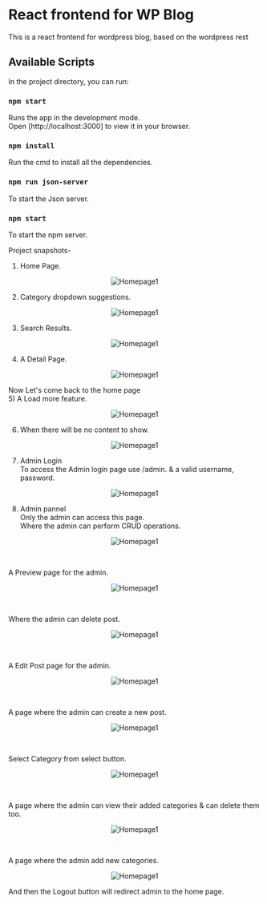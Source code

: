 # React frontend for WP Blog

This is a react frontend for wordpress blog, based on the wordpress rest 

## Available Scripts

In the project directory, you can run:

### `npm start`

Runs the app in the development mode.\
Open [http://localhost:3000] to view it in your browser.

### `npm install`

Run the cmd to install all the dependencies.

### `npm run json-server`

To start the Json server.

### `npm start`
To start the npm server.


Project snapshots-

1) Home Page.
 <p align = "center">
  <img src="Screenshot/Homepage1.png" alt="Homepage1">
</p>

2) Category dropdown suggestions.
<p align = "center">
  <img src="Screenshot/Dropdown.png" alt="Homepage1">
</p>

3) Search Results.
<p align = "center">
  <img src="Screenshot/SearchResult.png" alt="Homepage1">
</p>

4) A Detail Page.
<p align = "center">
  <img src="Screenshot/DetailPage.png" alt="Homepage1">
</p>

Now Let's come back to the home page <br />
5) A Load more feature.
<p align = "center">
  <img src="Screenshot/LoadMore.png" alt="Homepage1">
</p>

6) When there will be no content to show.
<p align = "center">
  <img src="Screenshot/End.png" alt="Homepage1">
</p>

7) Admin Login <br />
To access the Admin login page use /admin. & a valid username, password.
<p align = "center">
  <img src="Screenshot/AdminLogin.png" alt="Homepage1">
</p>

8) Admin pannel <br/>
Only the admin can access this page. <br/> 
Where the admin can perform CRUD operations.
<p align = "center">
  <img src="Screenshot/AllPosts.png" alt="Homepage1">
</p>
<br/>

A Preview page for the admin.
<p align = "center">
  <img src="Screenshot/Preview1.png" alt="Homepage1">
</p>
<br/>

Where the admin can delete post.
<p align = "center">
  <img src="Screenshot/Preview2.png" alt="Homepage1">
</p>
<br/>

A Edit Post page for the admin.
<p align = "center">
  <img src="Screenshot/EditPost.png" alt="Homepage1">
</p>
<br/>

A page where the admin can create a new post.
<p align = "center">
  <img src="Screenshot/Addpost.png" alt="Homepage1">
</p>
<br/>

Select Category from select button.
<p align = "center">
  <img src="Screenshot/AddpostCate.png" alt="Homepage1">
</p>
<br/>

A page where the admin can view their added categories & can delete them too.
<p align = "center">
  <img src="Screenshot/AllCate.png" alt="Homepage1">
</p>
<br/>

A page where the admin add new categories.
<p align = "center">
  <img src="Screenshot/AddCate.png" alt="Homepage1">
</p>

And then the Logout button will redirect admin to the home page.